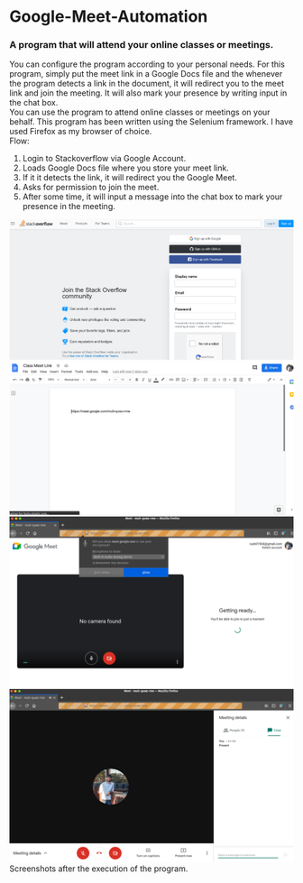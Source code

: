 # Google-Meet-Automation
### A program that will attend your online classes or meetings.
You can configure the program according to your personal needs.
For this program, simply put the meet link in a Google Docs file and the whenever the program detects a link in the document, it will redirect you to the meet link and join the meeting. It will also mark your presence by writing input in the chat box.  
You can use the program to attend online classes or meetings on your behalf. 
This program has been written using the Selenium framework. I have used Firefox as my browser of choice.   
Flow:  
1. Login to Stackoverflow via Google Account.  
2. Loads Google Docs file where you store your meet link.  
3. If it it detects the link, it will redirect you the Google Meet.  
4. Asks for permission to join the meet.  
5. After some time, it will input a message into the chat box to mark your presence in the meeting.   

![Stackoverflow login](https://github.com/rushil1904/Google-Meet-Automation/blob/main/etc/stack_login.png?raw=true)  
![Meet Link](https://github.com/rushil1904/Google-Meet-Automation/blob/main/etc/meet_link.png?raw=true)  
![Meet Start](https://github.com/rushil1904/Google-Meet-Automation/blob/main/etc/meet.png?raw=true)
![Meet](https://github.com/rushil1904/Google-Meet-Automation/blob/main/etc/meet1.png?raw=true)
Screenshots after the execution of the program. 
